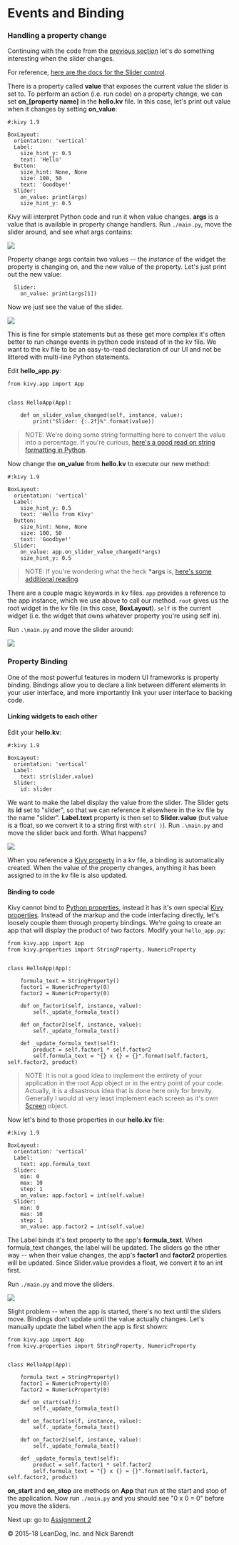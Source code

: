 # Events and Binding

### Handling a property change
Continuing with the code from the [previous section](../02.3_Hello_Kivy/README.md) let's do something interesting when the slider changes.  

For reference, [here are the docs for the Slider control](http://kivy.org/docs/api-kivy.uix.slider.html).

There is a property called **value** that exposes the current value the slider is set to. To perform an action (i.e. run code) on a property change, we can set **on_[property name]** in the **hello.kv** file. In this case, let's print out value when it changes by setting **on_value**:

```
#:kivy 1.9

BoxLayout:
  orientation: 'vertical'
  Label:
    size_hint_y: 0.5
    text: 'Hello'
  Button:
    size_hint: None, None
    size: 100, 50
    text: 'Goodbye!'
  Slider:
    on_value: print(args)
    size_hint_y: 0.5
```

Kivy will interpret Python code and run it when value changes. **args** is a value that is available in property change handlers. Run `./main.py`, move the slider around, and see what args contains:

![](Images/print_args.png)

Property change args contain two values -- the *instance* of the widget the property is changing on, and the new value of the property. Let's just print out the new value:

```
  Slider:
    on_value: print(args[1])
```

Now we just see the value of the slider.

![](Images/print_args_2.png)

This is fine for simple statements but as these get more complex it's often better to run change events in python code instead of in the kv file. We want to the kv file to be an easy-to-read declaration of our UI and not be littered with multi-line Python statements.

Edit **hello_app.py**:

```
from kivy.app import App


class HelloApp(App):

    def on_slider_value_changed(self, instance, value):
        print("Slider: {:.2f}%".format(value))
```

> NOTE: We're doing some string formatting here to convert the value into a percentage. If you're curious, [here's a good read on string formatting in Python](https://pyformat.info).

Now change the **on_value** from **hello.kv** to execute our new method:

```
#:kivy 1.9

BoxLayout:
  orientation: 'vertical'
  Label:
    size_hint_y: 0.5
    text: 'Hello from Kivy'
  Button:
    size_hint: None, None
    size: 100, 50
    text: 'Goodbye!'
  Slider:
    on_value: app.on_slider_value_changed(*args)
    size_hint_y: 0.5
```

> NOTE: If you're wondering what the heck **\*args** is, [here's some additional reading](http://pythontips.com/2013/08/04/args-and-kwargs-in-python-explained/).

There are a couple magic keywords in kv files. `app` provides a reference to the app instance, which we use above to call our method. `root` gives us the root widget in the kv file (in this case, **BoxLayout**). `self` is the current widget (i.e. the widget that owns whatever property you're using self in).

Run `.\main.py` and move the slider around:

![](Images/print_args_3.png)

### Property Binding

One of the most powerful features in modern UI frameworks is property binding. Bindings allow you to declare a link between different elements in your user interface, and more importantly link your user interface to backing code.

#### Linking widgets to each other

Edit your **hello.kv**:

```
#:kivy 1.9

BoxLayout:
  orientation: 'vertical'
  Label:
    text: str(slider.value)
  Slider:
    id: slider
```

We want to make the label display the value from the slider. The Slider gets its **id** set to "slider", so that we can reference it elsewhere in the kv file by the name "slider". **Label.text** property is then set to **Slider.value** (but value is a float, so we convert it to a string first with `str( )`). Run `.\main.py` and move the slider back and forth. What happens?

![](Images/binding.gif)

When you reference a [Kivy property](http://kivy.org/docs/api-kivy.properties.html) in a kv file, a binding is automatically created. When the value of the property changes, anything it has been assigned to in the kv file is also updated.

#### Binding to code

Kivy cannot bind to [Python properties](https://docs.python.org/2/library/functions.html#property), instead it has it's own special [Kivy properties](http://kivy.org/docs/api-kivy.properties.html). Instead of the markup and the code interfacing directly, let's loosely couple them through property bindings. We're going to create an app that will display the product of two factors. Modify your `hello_app.py`:

```
from kivy.app import App
from kivy.properties import StringProperty, NumericProperty


class HelloApp(App):

    formula_text = StringProperty()
    factor1 = NumericProperty(0)
    factor2 = NumericProperty(0)

    def on_factor1(self, instance, value):
        self._update_formula_text()

    def on_factor2(self, instance, value):
        self._update_formula_text()

    def _update_formula_text(self):
        product = self.factor1 * self.factor2
        self.formula_text = "{} x {} = {}".format(self.factor1, self.factor2, product)
```

> NOTE: It is not a good idea to implement the entirety of your application in the root App object or in the entry point of your code. Actually, it is a disastrous idea that is done here only for brevity. Generally I would at very least implement each screen as it's own [Screen](http://kivy.org/docs/api-kivy.uix.screenmanager.html#kivy.uix.screenmanager.Screen) object.

Now let's bind to those properties in our **hello.kv** file:

```
#:kivy 1.9

BoxLayout:
  orientation: 'vertical'
  Label:
    text: app.formula_text
  Slider:
    min: 0
    max: 10
    step: 1
    on_value: app.factor1 = int(self.value)
  Slider:
    min: 0
    max: 10
    step: 1
    on_value: app.factor2 = int(self.value)
```

The Label binds it's text property to the app's **formula_text**. When formula_text changes, the label will be updated. The sliders go the other way -- when their value changes, the app's **factor1** and **factor2** properties will be updated. Since Slider.value provides a float, we convert it to an int first.

Run `./main.py` and move the sliders. 

![](Images/binding_to_code.gif)

Slight problem -- when the app is started, there's no text until the sliders move. Bindings don't update until the value actually changes. Let's manually update the label when the app is first shown:

```
from kivy.app import App
from kivy.properties import StringProperty, NumericProperty


class HelloApp(App):

    formula_text = StringProperty()
    factor1 = NumericProperty(0)
    factor2 = NumericProperty(0)

    def on_start(self):
        self._update_formula_text()

    def on_factor1(self, instance, value):
        self._update_formula_text()

    def on_factor2(self, instance, value):
        self._update_formula_text()

    def _update_formula_text(self):
        product = self.factor1 * self.factor2
        self.formula_text = "{} x {} = {}".format(self.factor1, self.factor2, product)
```

**on_start** and **on_stop** are methods on **App** that run at the start and stop of the application. Now run `./main.py` and you should see "0 x 0 = 0" before you move the sliders.

Next up: go to [Assignment 2](../02.5_Assignment/README.md)

&copy; 2015-18 LeanDog, Inc. and Nick Barendt
